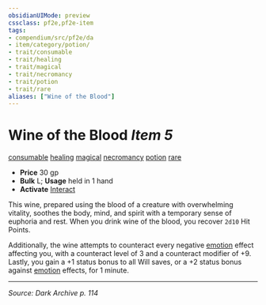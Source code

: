 ```yaml
---
obsidianUIMode: preview
cssclass: pf2e,pf2e-item
tags:
- compendium/src/pf2e/da
- item/category/potion/
- trait/consumable
- trait/healing
- trait/magical
- trait/necromancy
- trait/potion
- trait/rare
aliases: ["Wine of the Blood"]
---
```

# Wine of the Blood *Item 5*  
[consumable](consumable.md "Consumable Item Trait")  [healing](healing.md "Healing Effect Trait")  [magical](magical.md "Magical Item Trait")  [necromancy](necromancy.md "Necromancy School Trait")  [potion](potion.md "Potion Item Trait")  [rare](rare.md "Rare Rarity Trait")  

- **Price** 30 gp
- **Bulk** L; **Usage** held in 1 hand
- **Activate** [Interact](interact.md)

This wine, prepared using the blood of a creature with overwhelming vitality, soothes the body, mind, and spirit with a temporary sense of euphoria and rest. When you drink wine of the blood, you recover `2d10` Hit Points.

Additionally, the wine attempts to counteract every negative [emotion](emotion.md "Emotion Effect Trait") effect affecting you, with a counteract level of 3 and a counteract modifier of +9. Lastly, you gain a +1 status bonus to all Will saves, or a +2 status bonus against [emotion](emotion.md "Emotion Effect Trait") effects, for 1 minute.


---
*Source: Dark Archive p. 114*